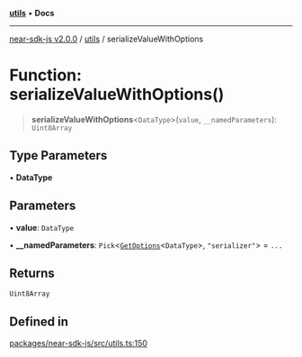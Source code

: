 [**utils**](../README.md) • **Docs**

***

[near-sdk-js v2.0.0](../../packages.md) / [utils](../README.md) / serializeValueWithOptions

# Function: serializeValueWithOptions()

> **serializeValueWithOptions**\<`DataType`\>(`value`, `__namedParameters`): `Uint8Array`

## Type Parameters

• **DataType**

## Parameters

• **value**: `DataType`

• **\_\_namedParameters**: `Pick`\<[`GetOptions`](../../types/collections/interfaces/GetOptions.md)\<`DataType`\>, `"serializer"`\> = `...`

## Returns

`Uint8Array`

## Defined in

[packages/near-sdk-js/src/utils.ts:150](https://github.com/dim-daskalov/near-sdk-js/blob/dbda01c3a7ae0812d5ceec519e35b9f3a01fe616/packages/near-sdk-js/src/utils.ts#L150)
